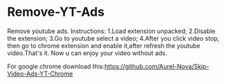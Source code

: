 # Remove-YT-Ads
Remove youtube ads.
Instructions: 1.Load extension unpacked; 2.Disable the extension; 3.Go to youtube select a video; 4.After you click video stop, then go to chrome extension and enable it,after refresh the youtube video.That's it.
Now u can enjoy your video without ads.

 For google chrome download this:https://github.com/Aurel-Nova/Skip-Video-Ads-YT-Chrome
